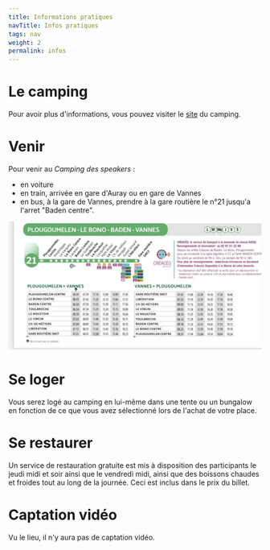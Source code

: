 ```yaml
---
title: Informations pratiques
navTitle: Infos pratiques
tags: nav
weight: 2
permalink: infos
---
```


# Le camping

Pour avoir plus d'informations, vous pouvez visiter le [site](https://www.camping-baden.com/) du camping.

# Venir

Pour venir au *Camping des speakers* :

- en voiture
- en train, arrivée en gare d'Auray ou en gare de Vannes
- en bus, à la gare de Vannes, prendre à la gare routière le n°21 jusqu'a l'arret "Baden centre".

![Gare Vannes - Bus 21 horaires](/img/bus21vannes.png)

# Se loger

Vous serez logé au camping en lui-même dans une tente ou un bungalow en fonction de ce que vous avez sélectionné lors de l'achat de votre place.

# Se restaurer

Un service de restauration gratuite est mis à disposition des participants le jeudi midi et soir ainsi que le vendredi midi, ainsi que des boissons chaudes et froides tout au long de la journée. Ceci est inclus dans le prix du billet.

# Captation vidéo

Vu le lieu, il n'y aura pas de captation vidéo.